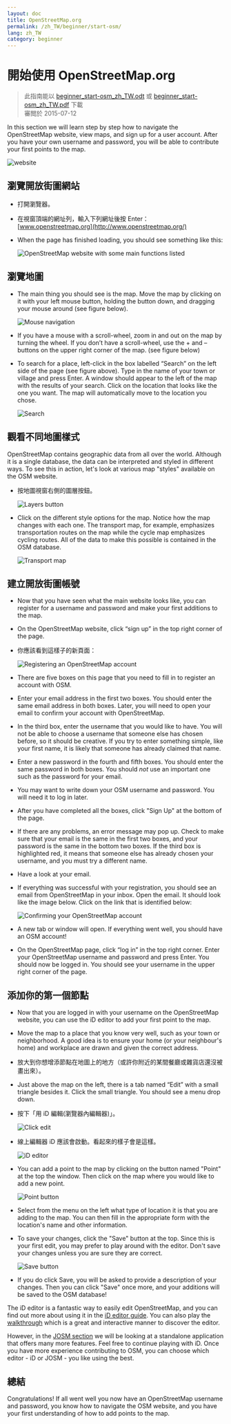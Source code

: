 ```yaml
---
layout: doc
title: OpenStreetMap.org
permalink: /zh_TW/beginner/start-osm/
lang: zh_TW
category: beginner
---
```


開始使用 OpenStreetMap.org
====================================

> 此指南能以 [beginner_start-osm_zh_TW.odt](/files/beginner_start-osm_zh_TW.odt) 或 [beginner_start-osm_zh_TW.pdf](/files/beginner_start-osm_zh_TW.pdf) 下載  
> 審閲於 2015-07-12  

In this section we will learn step by step how to navigate the OpenStreetMap website, view maps, and sign up for a user account. After you have your own username and password, you will be able to contribute your first points to the map.

![website][]

瀏覽開放街圖網站
-------------------------------

- 打開瀏覽器。
-   在視窗頂端的網址列，輸入下列網址後按 Enter：
    [www.openstreetmap.org](http://www.openstreetmap.org/)
-   When the page has finished loading, you should see something like this:

    ![OpenStreetMap website with some main functions listed][]

瀏覽地圖
----------------

-   The main thing you should see is the map. Move the map by clicking on it with your left mouse button, holding the button down, and dragging your mouse around (see figure below).

    ![Mouse navigation][]

-   If you have a mouse with a scroll-wheel, zoom in and out on the map by turning the wheel. If you don’t have a scroll-wheel, use the + and – buttons on the upper right corner of the map. (see figure below)
-   To search for a place, left-click in the box labelled “Search” on the left side of the page (see figure above). Type in the name of your town or village and press Enter. A window should appear to the left of the map with the results of your search. Click on the location that looks like the one you want. The map will automatically move to the location you chose.

    ![Search][]
   

觀看不同地圖樣式
------------------------

OpenStreetMap contains geographic data from all over the world. Although it is a single database, the data can be interpreted and styled in different ways. To see this in action, let's look at various map "styles" available on the OSM website.

-   按地圖視窗右側的圖層按鈕。

    ![Layers button][]

-   Click on the different style options for the map. Notice how the map changes with each one. The transport map, for example, emphasizes transportation routes on the map while the cycle map emphasizes cycling routes. All of the data to make this possible is contained in the OSM database.

    ![Transport map][]

建立開放街圖帳號
-------------------------------

-   Now that you have seen what the main website looks like, you can register for a username and password and make your first additions to the map.
-   On the OpenStreetMap website, click “sign up” in the top right corner of the page.
-   你應該看到這樣子的新頁面：

    ![Registering an OpenStreetMap account][]

-   There are five boxes on this page that you need to fill in to register an account with OSM.
-   Enter your email address in the first two boxes. You should enter the same email address in both boxes. Later, you will need to open your email to confirm your account with OpenStreetMap.
-   In the third box, enter the username that you would like to have.  You will not be able to choose a username that someone else has chosen before, so it should be creative. If you try to enter something simple, like your first name, it is likely that someone has already claimed that name.
-   Enter a new password in the fourth and fifth boxes. You should enter the same password in both boxes. You should *not* use an important one such as the password for your email.
-   You may want to write down your OSM username and password. You will need it to log in later.
-   After you have completed all the boxes, click "Sign Up" at the bottom of the page.
-   If there are any problems, an error message may pop up. Check to make sure that your email is the same in the first two boxes, and your password is the same in the bottom two boxes. If the third box is highlighted red, it means that someone else has already chosen your username, and you must try a different name.
-   Have a look at your email.
-   If everything was successful with your registration, you should see an email from OpenStreetMap in your inbox. Open the email. It should look like the image below. Click on the link that is identified below:

    ![Confirming your OpenStreetMap account][]

-   A new tab or window will open. If everything went well, you should have an OSM account!
-   On the OpenStreetMap page, click “log in” in the top right corner.  Enter your OpenStreetMap username and password and press Enter. You should now be logged in. You should see your username in the upper right corner of the page.

添加你的第一個節點
------------------------

-   Now that you are logged in with your username on the OpenStreetMap website, you can use the iD editor to add your first point to the map.
-   Move the map to a place that you know very well, such as your town or neighborhood. A good idea is to ensure your home (or your neighbour's home) and workplace are drawn and given the correct address. 
-   放大到你想增添節點在地圖上的地方（或許你附近的某間餐廳或雜貨店還沒被畫出來）。
-   Just above the map on the left, there is a tab named “Edit” with a small triangle besides it. Click the small triangle. You should see a menu drop down.
-   按下「用 iD 編輯(瀏覽器內編輯器)」。

    ![Click edit][]

-   線上編輯器 iD 應該會啟動。看起來的樣子會是這樣。

    ![iD editor][]

-   You can add a point to the map by clicking on the button named "Point" at the top the window. Then click on the map where you would like to add a new point.

    ![Point button][]    

-   Select from the menu on the left what type of location it is that you are adding to the map. You can then fill in the appropriate form with the location's name and other information.
-   To save your changes, click the "Save" button at the top. Since this is your first edit, you may prefer to play around with the editor. Don't save your changes unless you are sure they are correct.

    ![Save button][]    

-   If you do click Save, you will be asked to provide a description of your changes.  Then you can click "Save" once more, and your additions will be saved to the OSM database!


The iD editor is a fantastic way to easily edit OpenStreetMap, and you can find out more about using it in the [iD editor guide](/en/beginner/id-editor/).  You can also play the [walkthrough](http://www.openstreetmap.org/edit?editor=id#walkthrough=true) which is a great and interactive manner to discover the editor.

However, in the [JOSM section](/en/josm/) we will be looking at a standalone application that offers many more features.  Feel free to continue playing with iD. Once you have more experience contributing to OSM, you can choose which editor - iD or JOSM - you like using the best.

總結
-------

Congratulations! If all went well you now have an OpenStreetMap username and password, you know how to navigate the OSM website, and you have your first understanding of how to add points to the map.



[website]: /images/beginner/start-osm_website.png
[OpenStreetMap website with some main functions listed]: /images/beginner/osm-website-main-functions.png
[Mouse navigation]: /images/beginner/mouse-navigation.png
[Search]: /images/beginner/search.png
[Layers button]: /images/beginner/layers.png
[Transport map]: /images/beginner/transport-map.png
[Registering an OpenStreetMap account]: /images/beginner/registering-account.png
[Confirming your OpenStreetMap account]: /images/beginner/confirming-account.png
[Click edit]: /images/beginner/click-edit.png
[iD editor]: /images/beginner/id-editor.png
[Point button]: /images/beginner/point-button.png
[Save button]: /images/beginner/save-button.png